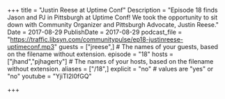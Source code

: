 +++
title = "Justin Reese at Uptime Conf"
Description = "Episode 18 finds Jason and PJ in Pittsburgh at Uptime Conf! We took the opportunity to sit down with Community Organizer and Pittsburgh Advocate, Justin Reese."
Date = 2017-08-29
PublishDate = 2017-08-29
podcast_file = "https://traffic.libsyn.com/communitypulse/ep18-justinreese-uptimeconf.mp3"
guests = ["jreese",] # The names of your guests, based on the filename without extension.
episode = "18"
hosts = ["jhand","pjhagerty"] # The names of your hosts, based on the filename without extension.
aliases = ["/18",]
explicit = "no" # values are "yes" or "no"
youtube = "YjiTI2l0fGQ"

+++

